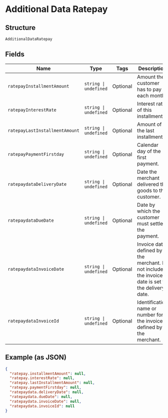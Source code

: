 
# Additional Data Ratepay

## Structure

`AdditionalDataRatepay`

## Fields

| Name | Type | Tags | Description |
|  --- | --- | --- | --- |
| `ratepayInstallmentAmount` | `string \| undefined` | Optional | Amount the customer has to pay each month. |
| `ratepayInterestRate` | `string \| undefined` | Optional | Interest rate of this installment. |
| `ratepayLastInstallmentAmount` | `string \| undefined` | Optional | Amount of the last installment. |
| `ratepayPaymentFirstday` | `string \| undefined` | Optional | Calendar day of the first payment. |
| `ratepaydataDeliveryDate` | `string \| undefined` | Optional | Date the merchant delivered the goods to the customer. |
| `ratepaydataDueDate` | `string \| undefined` | Optional | Date by which the customer must settle the payment. |
| `ratepaydataInvoiceDate` | `string \| undefined` | Optional | Invoice date, defined by the merchant. If not included, the invoice date is set to the delivery date. |
| `ratepaydataInvoiceId` | `string \| undefined` | Optional | Identification name or number for the invoice, defined by the merchant. |

## Example (as JSON)

```json
{
  "ratepay.installmentAmount": null,
  "ratepay.interestRate": null,
  "ratepay.lastInstallmentAmount": null,
  "ratepay.paymentFirstday": null,
  "ratepaydata.deliveryDate": null,
  "ratepaydata.dueDate": null,
  "ratepaydata.invoiceDate": null,
  "ratepaydata.invoiceId": null
}
```

